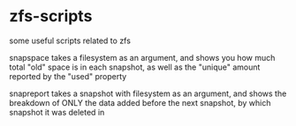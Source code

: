 zfs-scripts
===========

some useful scripts related to zfs

snapspace takes a filesystem as an argument, and shows you how much total "old" space is in each snapshot, as well as the "unique" amount reported by the "used" property

snapreport takes a snapshot with filesystem as an argument, and shows the breakdown of ONLY the data added before the next snapshot, by which snapshot it was deleted in

